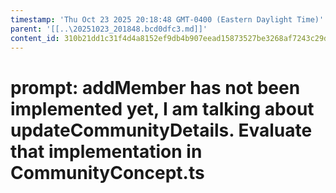 ```yaml
---
timestamp: 'Thu Oct 23 2025 20:18:48 GMT-0400 (Eastern Daylight Time)'
parent: '[[..\20251023_201848.bcd0dfc3.md]]'
content_id: 310b21dd1c31f4d4a8152ef9db4b907eead15873527be3268af7243c29def0cf
---
```


# prompt: addMember has not been implemented yet, I am talking about updateCommunityDetails. Evaluate that implementation in CommunityConcept.ts
